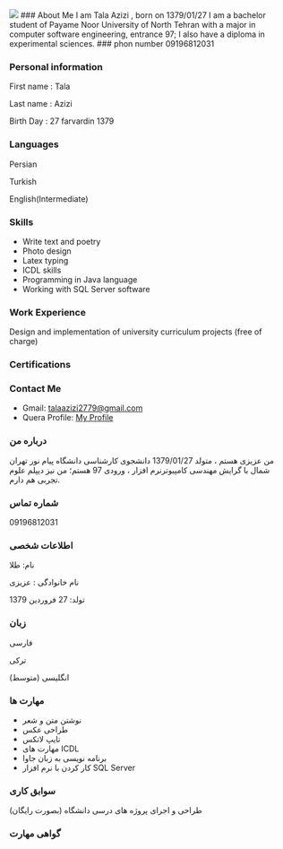 <img src="https://avatars1.githubusercontent.com/u/69281750?s=460&u=b0ce20e5cfb5f182f05bde5f55cb61b85f08420b&v=4"/>
### About Me
I am Tala Azizi , born on 1379/01/27
I am a bachelor student of Payame Noor University of North Tehran with a major in computer software engineering, entrance 97;
I also have a diploma in experimental sciences.
### phon number
09196812031

### Personal information
First name : Tala

Last name : Azizi

Birth Day : 27 farvardin 1379

### Languages
Persian

Turkish

English(Intermediate)

### Skills
+ Write text and poetry
+ Photo design
+ Latex typing
+ ICDL skills
+ Programming in Java language
+ Working with SQL Server software
 
 ### Work Experience
Design and implementation of university curriculum projects (free of charge)

### Certifications

### Contact Me
- Gmail: talaazizi2779@gmail.com
- Quera Profile: <a href="https://quera.ir/profile/talaazizi2779">My Profile</a>


### درباره من
من عزیزی هستم ، متولد 1379/01/27
دانشجوی کارشناسی دانشگاه پیام نور تهران شمال با گرایش مهندسی کامپیوترنرم افزار ، ورودی 97 هستم؛
من نیز دیپلم علوم تجربی هم دارم.

### شماره تماس 
09196812031

### اطلاعات شخصی
نام: طلا

نام خانوادگی : عزیزی

تولد: 27 فروردین 1379

### زبان
فارسی

ترکی

(انگلیسی  (متوسط

### مهارت ها
+ نوشتن متن و شعر
+ طراحی عکس
+ تایپ لاتکس
+ مهارت های ICDL
+ برنامه نویسی به زبان جاوا
+ کار کردن با نرم افزار SQL Server
  
### سوابق کاری
طراحی و اجرای پروژه های درسی دانشگاه (بصورت رایگان)

### گواهی مهارت 
